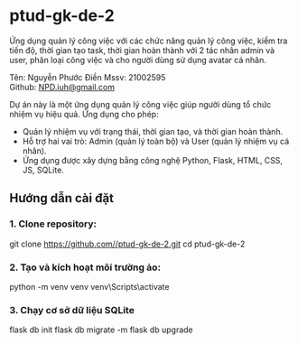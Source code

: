 # ptud-gk-de-2
Ứng dụng quản lý công việc với các chức năng quản lý công việc, kiểm tra tiến độ, thời gian tạo task, thời gian hoàn thành với 2 tác nhân admin và user, phân loại công việc và cho người dùng sử dụng avatar cá nhân.

Tên: Nguyễn Phước Điền
Mssv: 21002595  
Github: NPD.iuh@gmail.com

Dự án này là một ứng dụng quản lý công việc giúp người dùng tổ chức nhiệm vụ hiệu quả. Ứng dụng cho phép:  
- Quản lý nhiệm vụ với trạng thái, thời gian tạo, và thời gian hoàn thành.  
- Hỗ trợ hai vai trò: Admin (quản lý toàn bộ) và User (quản lý nhiệm vụ cá nhân).  
- Ứng dụng được xây dựng bằng công nghệ Python, Flask, HTML, CSS, JS, SQLite.

 ## Hướng dẫn cài đặt
 ### 1. Clone repository:
  git clone [https://github.com/<your-username>/ptud-gk-de-2.git](https://github.com/NguyenPhuocDien/ptud-gk-de-2.git)
  cd ptud-gk-de-2
### 2. Tạo và kích hoạt môi trường ảo:
  python -m venv venv
  venv\Scripts\activate
### 3. Chạy cơ sở dữ liệu SQLite
flask db init
flask db migrate -m 
flask db upgrade
